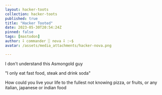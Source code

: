 ```yaml
---
layout: hacker-toots
collection: hacker-toots
published: true
title: "Hacker Tooted"
date: 2023-05-30T20:54:24Z
pinned: false
tags: [mastodon]
author: ⸸ commander ░ nova ⸸ :~$
avatar: /assets/media_attachments/hacker-nova.png

---
```


<p>I don&#39;t understand this Asmongold guy</p><p>&quot;I only eat fast food, steak and drink soda&quot;</p><p>How could you live your life to the fullest not knowing pizza, or fruits, or any italian, japanese or indian food</p>


